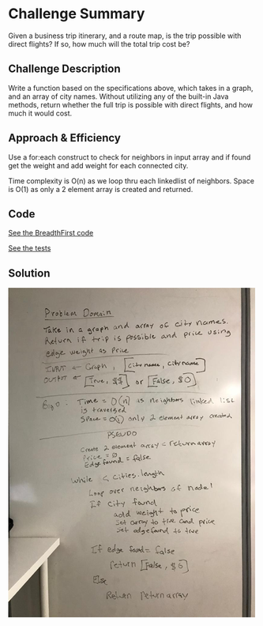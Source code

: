 # Challenge Summary
Given a business trip itinerary, and a route map, is the trip possible with direct flights? If so, how much will the total trip cost be?

## Challenge Description
Write a function based on the specifications above, which takes in a graph, and an array of city names. Without utilizing any of the built-in Java methods, return whether the full trip is possible with direct flights, and how much it would cost.

## Approach & Efficiency

Use a for:each construct to check for neighbors in input array and if found get the weight and add weight for each connected city.

Time complexity is O(n) as we loop thru each linkedlist of neighbors. Space is O(1) as only a 2 element array is created and returned.


## Code
[See the BreadthFirst code](src/main/java/graph/Graph.java)

[See the tests](src/test/java/graph/GraphTest.java)

## Solution
![Screenshot](../assets/itnerary.png)
